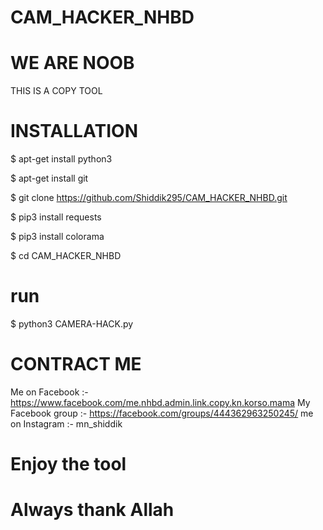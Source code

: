 # CAM_HACKER_NHBD
# WE ARE NOOB
THIS IS A COPY TOOL

# INSTALLATION

$ apt-get install python3

$ apt-get install git

$ git clone https://github.com/Shiddik295/CAM_HACKER_NHBD.git

$ pip3 install requests

$ pip3 install colorama

$ cd CAM_HACKER_NHBD

# run
$ python3 CAMERA-HACK.py

# CONTRACT ME

Me on Facebook :- https://www.facebook.com/me.nhbd.admin.link.copy.kn.korso.mama
My Facebook group :- https://facebook.com/groups/444362963250245/
me on Instagram :- mn_shiddik

# Enjoy the tool
# Always thank Allah
